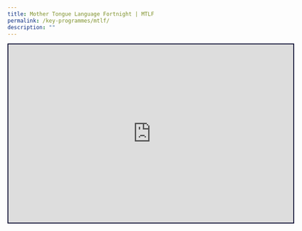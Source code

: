 ```yaml
---
title: Mother Tongue Language Fortnight | MTLF
permalink: /key-programmes/mtlf/
description: ""
---
```

<iframe style="border:2px solid #0A0B30" src="https://www.youtube.com/embed/VSfwd5o_MvA" height="400" width="640">
</iframe>